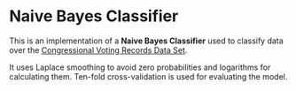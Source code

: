 # Naive Bayes Classifier
This is an implementation of a __Naive Bayes Classifier__ used to classify data over the [Congressional Voting Records Data Set](http://archive.ics.uci.edu/ml/datasets/Congressional+Voting+Records).

It uses Laplace smoothing to avoid zero probabilities and logarithms for calculating them. Ten-fold cross-validation is used for evaluating the model.

 
